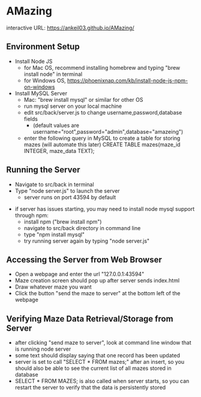 # AMazing
interactive URL: https://ankeil03.github.io/AMazing/


## Environment Setup
- Install Node JS
    - for Mac OS, recommend installing homebrew and typing "brew install node" in terminal
    - for Windows OS, https://phoenixnap.com/kb/install-node-js-npm-on-windows
- Install MySQL Server
    - Mac: "brew install mysql" or similar for other OS
    - run mysql server on your local machine
    - edit src/back/server.js to change username,password,database fields
        * (default values are username="root",password="admin",database="amazeing")
    - enter the following query in MySQL to create a table for storing mazes (will automate this later)
        CREATE TABLE mazes(maze_id INTEGER, maze_data TEXT);

## Running the Server
- Navigate to src/back in terminal
- Type "node server.js" to launch the server
    - server runs on port 43594 by default
* if server has issues starting, you may need to install node mysql support through npm:
    - install npm ("brew install npm")
    - navigate to src/back directory in command line
    - type "npm install mysql"
    - try running server again by typing "node server.js"

## Accessing the Server from Web Browser
- Open a webpage and enter the url "127.0.0.1:43594"
- Maze creation screen should pop up after server sends index.html
- Draw whatever maze you want
- Click the button "send the maze to server" at the bottom left of the webpage


## Verifying Maze Data Retrieval/Storage from Server
- after clicking "send maze to server", look at command line window that is running node server
- some text should display saying that one record has been updated
- server is set to call "SELECT * FROM mazes;" after an insert, so you should also be able to
  see the current list of all mazes stored in database
- SELECT * FROM MAZES; is also called when server starts, so you can restart the server
  to verify that the data is persistently stored
